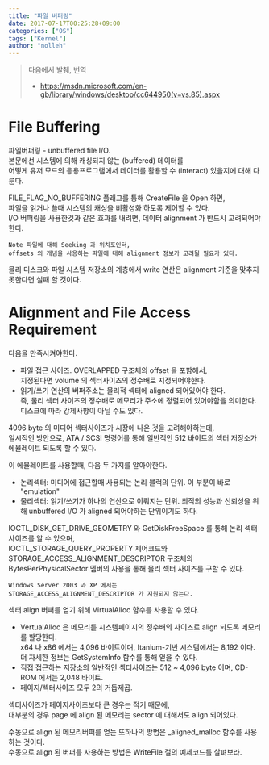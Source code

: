 ```yaml
---
title: "파일 버퍼링"
date: 2017-07-17T00:25:28+09:00
categories: ["OS"]
tags: ["Kernel"]
author: "nolleh"
---
```


> 다음에서 발췌, 번역  
> - https://msdn.microsoft.com/en-gb/library/windows/desktop/cc644950(v=vs.85).aspx
  

# File Buffering

파일버퍼링 - unbuffered file I/O.  
본문에선 시스템에 의해 캐싱되지 않는 (buffered) 데이터를  
어떻게 유저 모드의 응용프로그램에서 데이터를 활용할 수 (interact) 있을지에 대해 다룬다.  

FILE_FLAG_NO_BUFFERING 플래그를 통해 CreateFile 을 Open 하면,  
파일을 읽거나 쓸때 시스템의 캐싱을 비활성화 하도록 제어할 수 있다.  
I/O 버퍼링을 사용한것과 같은 효과를 내려면, 데이터 alignment 가 반드시 고려되어야 한다. 

    Note 파일에 대해 Seeking 과 위치포인터,  
    offsets 의 개념을 사용하는 파일에 대해 alignment 정보가 고려될 필요가 있다. 

물리 디스크와 파일 시스템 저장소의 계층에서 write 연산은 alignment 기준을 맞추지 못한다면 실패 할 것이다. 

# Alignment and File Access Requirement
다음을 만족시켜야한다. 

- 파일 접근 사이즈. OVERLAPPED 구조체의 offset 을 포함해서,  
지정된다면 volume 의 섹터사이즈의 정수배로 지정되어야한다. 
- 읽기/쓰기 연산의 버퍼주소는 물리적 섹터에 aligned 되어있어야 한다.  
즉, 물리 섹터 사이즈의 정수배로 메모리가 주소에 정렬되어 있어야함을 의미한다.  
디스크에 따라 강제사항이 아닐 수도 있다.

4096 byte 의 미디어 섹터사이즈가 시장에 나온 것을 고려해야하는데,  
일시적인 방안으로, ATA / SCSI 명령어를 통해 일반적인 512 바이트의 섹터 저장소가  
에뮬레이트 되도록 할 수 있다.

이 에뮬레이트를 사용할때, 다음 두 가지를 알아야한다.  

- 논리섹터: 미디어에 접근할때 사용되는 논리 블럭의 단위. 이 부분이 바로 "emulation"  
- 물리섹터: 읽기/쓰기가 하나의 연산으로 이뤄지는 단위. 최적의 성능과 신뢰성을 위해 unbuffered I/O 가 aligned 되어야하는 단위이기도 하다.  

IOCTL_DISK_GET_DRIVE_GEOMETRY 와 GetDiskFreeSpace 를 통해 논리 섹터사이즈를 알 수 있으며,  
IOCTL_STORAGE_QUERY_PROPERTY 제어코드와  
STORAGE_ACCESS_ALIGNMENT_DESCRIPTOR 구조체의  
BytesPerPhysicalSector 멤버의 사용을 통해 물리 섹터 사이즈를 구할 수 있다. 

    Windows Server 2003 과 XP 에서는  
    STORAGE_ACCESS_ALIGNMENT_DESCRIPTOR 가 지원되지 않는다.

섹터 align 버퍼를 얻기 위해 VirtualAlloc 함수를 사용할 수 있다.

- VertualAlloc 은 메모리를 시스템페이지의 정수배의 사이즈로 align 되도록 메모리를 할당한다.  
x64 나 x86 에서는 4,096 바이트이며, Itanium-기반 시스템에서는 8,192 이다.  
더 자세한 정보는 GetSystemInfo 함수를 통해 얻을 수 있다.
- 직접 접근하는 저장소의 일반적인 섹터사이즈는 512 ~ 4,096 byte 이며, CD-ROM 에서는 2,048 바이트.
- 페이지/섹터사이즈 모두 2의 거듭제곱. 

섹터사이즈가 페이지사이즈보다 큰 경우는 적기 때문에,  
대부분의 경우 page 에 align 된 메모리는 sector 에 대해서도 align 되어있다.

수동으로 align 된 메모리버퍼를 얻는 또하나의 방법은 _aligned_malloc 함수를 사용하는 것이다.  
수동으로 align 된 버퍼를 사용하는 방법은 WriteFile 절의 예제코드를 살펴보라. 

